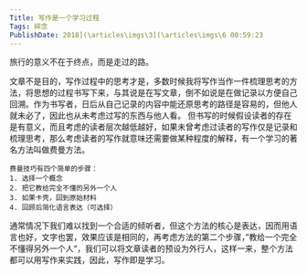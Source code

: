 ```yaml
---
Title: 写作是一个学习过程 
Tags: 碎念 
PublishDate: 2018](\articles\imgs\3](\articles\imgs\6 00:59:23 
---
```


旅行的意义不在于终点，而是走过的路。

文章不是目的，写作过程中的思考才是，多数时候我将写作当作一件梳理思考的方法，将思想的过程书写下来，与其说是在写文章，倒不如说是在做记录以方便自己回溯。作为书写者，日后从自己记录的内容中能还原思考的路径是容易的，但他人就未必了，因此也从未考虑过写的东西与他人看。
但书写的时候假设读者的存在是有意义，而且考虑的读者层次越低越好，如果未曾考虑过读者的写作仅是记录和梳理思考，那么考虑读者的写作就意味还需要做某种程度的解释，有一个学习的著名方法叫做费曼方法。
```
费曼技巧有四个简单的步骤：
1. 选择一个概念
2. 把它教给完全不懂的另外一个人
3. 如果卡壳，回到原始材料
4. 回顾后简化语言表达（可选择）
```
通常情况下我们难以找到一个合适的倾听者，但这个方法的核心是表达，因而用语言也好，文字也罢，效果应该是相同的，再考虑方法的第二个步骤，”教给一个完全不懂得另外一个人“，我们可以将文章读者的预设为外行人，这样一来，整个方法都可以用写作来实践，因此，写作即是学习。


    